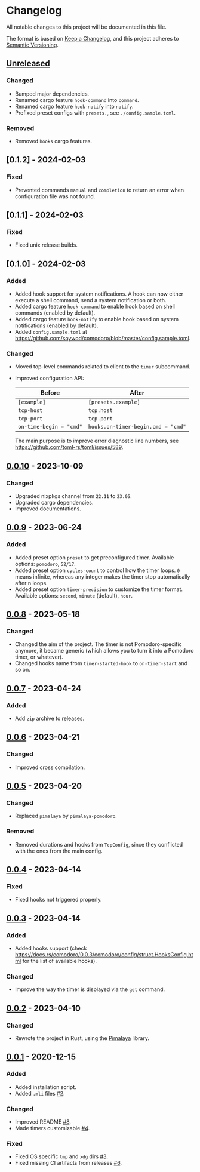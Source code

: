 # Changelog

All notable changes to this project will be documented in this file.

The format is based on [Keep a Changelog](https://keepachangelog.com/en/1.0.0/),
and this project adheres to [Semantic Versioning](https://semver.org/spec/v2.0.0.html).

## [Unreleased]

### Changed

- Bumped major dependencies.
- Renamed cargo feature `hook-command` into `command`.
- Renamed cargo feature `hook-notify` into `notify`.
- Prefixed preset configs with `presets.`, see `./config.sample.toml`.

### Removed

- Removed `hooks` cargo features.

## [0.1.2] - 2024-02-03

### Fixed

- Prevented commands `manual` and `completion` to return an error when configuration file was not found.

## [0.1.1] - 2024-02-03

### Fixed

- Fixed unix release builds.

## [0.1.0] - 2024-02-03

### Added

- Added hook support for system notifications. A hook can now either execute a shell command, send a system notification or both.
- Added cargo feature `hook-command` to enable hook based on shell commands (enabled by default).
- Added cargo feature `hook-notify` to enable hook based on system notifications (enabled by default).
- Added `config.sample.toml` at <https://github.com/soywod/comodoro/blob/master/config.sample.toml>.

### Changed

- Moved top-level commands related to client to the `timer` subcommand.
- Improved configuration API:

  | Before                  | After                              |
  |-------------------------|------------------------------------|
  | `[example]`             | `[presets.example]`                |
  | `tcp-host`              | `tcp.host`                         |
  | `tcp-port`              | `tcp.port`                         |
  | `on-time-begin = "cmd"` | `hooks.on-timer-begin.cmd = "cmd"` |

  The main purpose is to improve error diagnostic line numbers, see <https://github.com/toml-rs/toml/issues/589>.

## [0.0.10] - 2023-10-09

### Changed

- Upgraded nixpkgs channel from `22.11` to `23.05`.
- Upgraded cargo dependencies.
- Improved documentations.

## [0.0.9] - 2023-06-24

### Added

- Added preset option `preset` to get preconfigured timer. Available options: `pomodoro`, `52/17`.
- Added preset option `cycles-count` to control how the timer loops. `0` means infinite, whereas any integer makes the timer stop automatically after n loops.
- Added preset option `timer-precision` to customize the timer format. Available options: `second`, `minute` (default), `hour`.

## [0.0.8] - 2023-05-18

### Changed

- Changed the aim of the project. The timer is not Pomodoro-specific anymore, it became generic (which allows you to turn it into a Pomodoro timer, or whatever).
- Changed hooks name from `timer-started-hook` to `on-timer-start` and so on.

## [0.0.7] - 2023-04-24

### Added

- Add `zip` archive to releases.

## [0.0.6] - 2023-04-21

### Changed

- Improved cross compilation.

## [0.0.5] - 2023-04-20

### Changed

- Replaced `pimalaya` by `pimalaya-pomodoro`.

### Removed

- Removed durations and hooks from `TcpConfig`, since they conflicted with the ones from the main config.

## [0.0.4] - 2023-04-14

### Fixed

- Fixed hooks not triggered properly.

## [0.0.3] - 2023-04-14

### Added

- Added hooks support (check https://docs.rs/comodoro/0.0.3/comodoro/config/struct.HooksConfig.html for the list of available hooks).

### Changed

- Improve the way the timer is displayed via the `get` command.

## [0.0.2] - 2023-04-10

### Changed

- Rewrote the project in Rust, using the [Pimalaya](https://git.sr.ht/~soywod/pimalaya) library.

## [0.0.1] - 2020-12-15

### Added

- Added installation script.
- Added `.mli` files [#2].

### Changed

- Improved README [#8].
- Made timers customizable [#4].

### Fixed

- Fixed OS specific `tmp` and `xdg` dirs [#3].
- Fixed missing CI artifacts from releases [#6].

[Unreleased]: https://github.com/soywod/comodoro/compare/v0.0.10...master
[0.0.10]: https://github.com/soywod/comodoro/compare/v0.0.9...v0.0.10
[0.0.9]: https://github.com/soywod/comodoro/compare/v0.0.8...v0.0.9
[0.0.8]: https://github.com/soywod/comodoro/compare/v0.0.7...v0.0.8
[0.0.7]: https://github.com/soywod/comodoro/compare/v0.0.6...v0.0.7
[0.0.6]: https://github.com/soywod/comodoro/compare/v0.0.5...v0.0.6
[0.0.5]: https://github.com/soywod/comodoro/compare/v0.0.4...v0.0.5
[0.0.4]: https://github.com/soywod/comodoro/compare/v0.0.3...v0.0.4
[0.0.3]: https://github.com/soywod/comodoro/compare/v0.0.2...v0.0.3
[0.0.2]: https://github.com/soywod/comodoro/compare/v0.0.1...v0.0.2
[0.0.1]: https://github.com/soywod/comodoro/releases/tag/v0.0.1

[#2]: https://github.com/soywod/comodoro/issues/2
[#3]: https://github.com/soywod/comodoro/issues/3
[#4]: https://github.com/soywod/comodoro/issues/4
[#6]: https://github.com/soywod/comodoro/issues/6
[#8]: https://github.com/soywod/comodoro/issues/8
